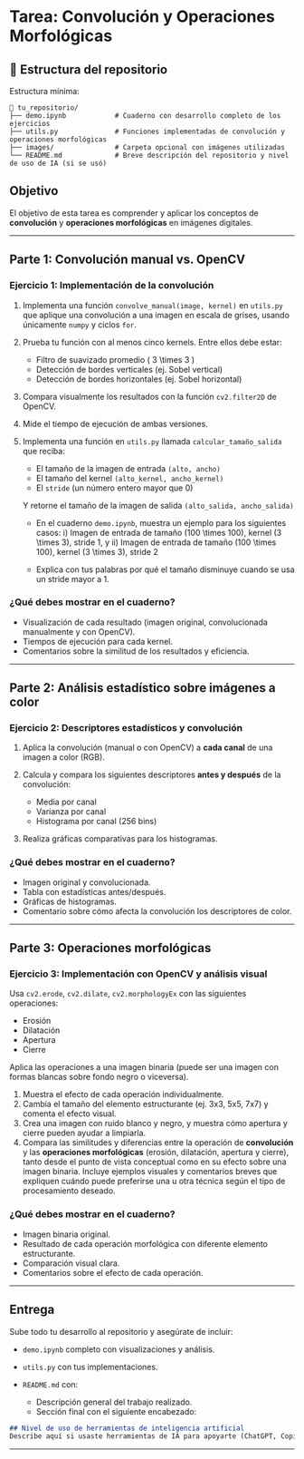 # Tarea: Convolución y Operaciones Morfológicas

## 📁 Estructura del repositorio

Estructura mínima:

```
📁 tu_repositorio/
├── demo.ipynb            # Cuaderno con desarrollo completo de los ejercicios
├── utils.py              # Funciones implementadas de convolución y operaciones morfológicas
├── images/               # Carpeta opcional con imágenes utilizadas
└── README.md             # Breve descripción del repositorio y nivel de uso de IA (si se usó)
```

## Objetivo

El objetivo de esta tarea es comprender y aplicar los conceptos de **convolución** y **operaciones morfológicas** en imágenes digitales.

---

## Parte 1: Convolución manual vs. OpenCV

### Ejercicio 1: Implementación de la convolución

1. Implementa una función `convolve_manual(image, kernel)` en `utils.py` que aplique una convolución a una imagen en escala de grises, usando únicamente `numpy` y ciclos `for`.
2. Prueba tu función con al menos cinco kernels. Entre ellos debe estar:
   * Filtro de suavizado promedio ( 3 \times 3 )
   * Detección de bordes verticales (ej. Sobel vertical)
   * Detección de bordes horizontales (ej. Sobel horizontal)

3. Compara visualmente los resultados con la función `cv2.filter2D` de OpenCV.
4. Mide el tiempo de ejecución de ambas versiones.
5. Implementa una función en `utils.py` llamada `calcular_tamaño_salida` que reciba:

   * El tamaño de la imagen de entrada `(alto, ancho)`
   * El tamaño del kernel `(alto_kernel, ancho_kernel)`
   * El `stride` (un número entero mayor que 0)

   Y retorne el tamaño de la imagen de salida `(alto_salida, ancho_salida)`
   
   * En el cuaderno `demo.ipynb`, muestra un ejemplo para los siguientes casos: i) Imagen de entrada de tamaño (100 \times 100), kernel (3 \times 3), stride 1, y ii) Imagen de entrada de tamaño (100 \times 100), kernel (3 \times 3), stride 2

   * Explica con tus palabras por qué el tamaño disminuye cuando se usa un stride mayor a 1.

### ¿Qué debes mostrar en el cuaderno?

* Visualización de cada resultado (imagen original, convolucionada manualmente y con OpenCV).
* Tiempos de ejecución para cada kernel.
* Comentarios sobre la similitud de los resultados y eficiencia.

---

## Parte 2: Análisis estadístico sobre imágenes a color

### Ejercicio 2: Descriptores estadísticos y convolución

1. Aplica la convolución (manual o con OpenCV) a **cada canal** de una imagen a color (RGB).
2. Calcula y compara los siguientes descriptores **antes y después** de la convolución:

   * Media por canal
   * Varianza por canal
   * Histograma por canal (256 bins)
3. Realiza gráficas comparativas para los histogramas.

### ¿Qué debes mostrar en el cuaderno?

* Imagen original y convolucionada.
* Tabla con estadísticas antes/después.
* Gráficas de histogramas.
* Comentario sobre cómo afecta la convolución los descriptores de color.

---

## Parte 3: Operaciones morfológicas

### Ejercicio 3: Implementación con OpenCV y análisis visual

Usa `cv2.erode`, `cv2.dilate`, `cv2.morphologyEx` con las siguientes operaciones:

* Erosión
* Dilatación
* Apertura
* Cierre

Aplica las operaciones a una imagen binaria (puede ser una imagen con formas blancas sobre fondo negro o viceversa).

1. Muestra el efecto de cada operación individualmente.
2. Cambia el tamaño del elemento estructurante (ej. 3x3, 5x5, 7x7) y comenta el efecto visual.
3. Crea una imagen con ruido blanco y negro, y muestra cómo apertura y cierre pueden ayudar a limpiarla.
4. Compara las similitudes y diferencias entre la operación de **convolución** y las **operaciones morfológicas** (erosión, dilatación, apertura y cierre), tanto desde el punto de vista conceptual como en su efecto sobre una imagen binaria. Incluye ejemplos visuales y comentarios breves que expliquen cuándo puede preferirse una u otra técnica según el tipo de procesamiento deseado.

###  ¿Qué debes mostrar en el cuaderno?

* Imagen binaria original.
* Resultado de cada operación morfológica con diferente elemento estructurante.
* Comparación visual clara.
* Comentarios sobre el efecto de cada operación.

---

## Entrega

Sube todo tu desarrollo al repositorio y asegúrate de incluir:

* `demo.ipynb` completo con visualizaciones y análisis.
* `utils.py` con tus implementaciones.
* `README.md` con:

  * Descripción general del trabajo realizado.
  * Sección final con el siguiente encabezado:

```markdown
## Nivel de uso de herramientas de inteligencia artificial
Describe aquí si usaste herramientas de IA para apoyarte (ChatGPT, Copilot, etc.), y cómo las utilizaste.
```

---